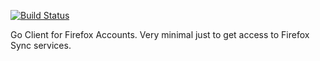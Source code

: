 [![Build Status](https://travis-ci.org/st3fan/gofxa.svg?branch=master)](https://travis-ci.org/st3fan/gofxa)

Go Client for Firefox Accounts. Very minimal just to get access to Firefox Sync services.

